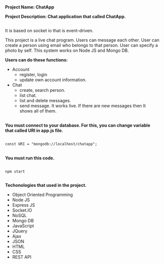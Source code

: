 
**Project Name: ChatApp**

**Project Description: Chat application that called ChatApp.**

##

It is based on socket io that is event-driven.

This project is a live chat program. Users can message each other. User can create a person using email who belongs to that person. User can specify a photo by self. This system works on Node JS and Mongo DB.

**Users can do these functions:**

- Account
    - register, login
    - update own account information.
- Chat
    - create, search person.
    - list chat.
    - list and delete messages.
    - send message. It works live. If there are new messages then It shows all of them.

##

**You must connect to your database. For this, you can change variable that called URI in app.js file.** 

##
    const URI = "mongodb://localhost/chatapp";
##

**You must run this code.** 

##
    npm start
##

**Techonologies that used in the project.**

- Object Oriented Programming
- Node JS
- Express JS
- Socket.IO
- NoSQL
- Mongo DB
- JavaScript
- JQuery
- Ajax
- JSON
- HTML
- CSS
- REST API
